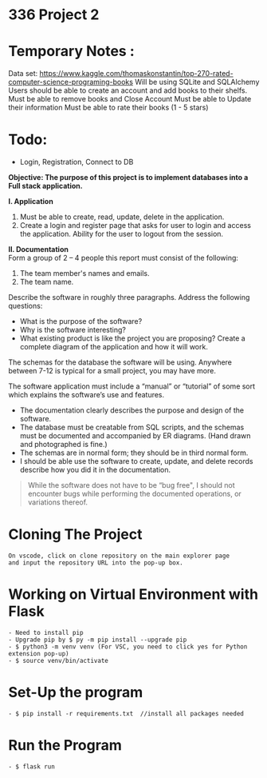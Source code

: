 # 336 Project 2

# Temporary Notes : 
Data set: https://www.kaggle.com/thomaskonstantin/top-270-rated-computer-science-programing-books
Will be using SQLite and SQLAlchemy
Users should be able to create an account and add books to their shelfs.
Must be able to remove books and Close Account
Must be able to Update their information
Must be able to rate their books (1 - 5 stars) 

# Todo:
- Login, Registration, Connect to DB











**Objective: The purpose of this project is to implement databases into a Full stack application.**

**I. Application** 
1. Must be able to create, read, update, delete in the application. 
2. Create a login and register page that asks for user to login and access the
application. Ability for the user to logout from the session.

**II. Documentation**<br/>
Form a group of 2 – 4 people this report must consist of the following:
1. The team member's names and emails. 
2. The team name. 

Describe the software in roughly three paragraphs. Address the following questions:<br/>
- What is the purpose of the software? 
- Why is the software interesting? 
- What existing product is like the project you are proposing? 
Create a complete diagram of the application and how it will work. 

The schemas for the database the software will be using. Anywhere between 7-12 is
typical for a small project, you may have more. 

The software application must include a “manual” or “tutorial” of some sort which
explains the software’s use and features. 
- The documentation clearly describes the purpose and design of the software.
- The database must be creatable from SQL scripts, and the schemas must be
documented and accompanied by ER diagrams. (Hand drawn and
photographed is fine.)
- The schemas are in normal form; they should be in third normal form.
- I should be able use the software to create, update, and delete records
describe how you did it in the documentation. 

> While the software does not have to be “bug free", I should not encounter bugs while
performing the documented operations, or variations thereof. 
# Cloning The Project
    On vscode, click on clone repository on the main explorer page 
    and input the repository URL into the pop-up box.
# Working on Virtual Environment with Flask
    - Need to install pip 
    - Upgrade pip by $ py -m pip install --upgrade pip
    - $ python3 -m venv venv (For VSC, you need to click yes for Python extension pop-up)
    - $ source venv/bin/activate
# Set-Up the program
    - $ pip install -r requirements.txt  //install all packages needed
# Run the Program 
    - $ flask run
